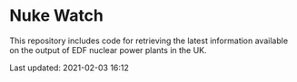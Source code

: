 # Nuke Watch

This repository includes code for retrieving the latest information available on the output of EDF nuclear power plants in the UK.

Last updated: 2021-02-03 16:12
